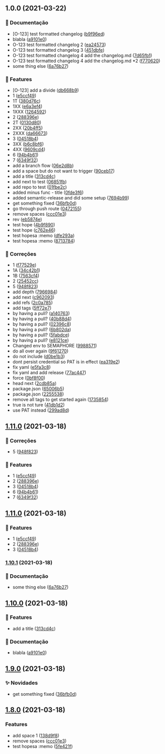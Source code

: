 ## 1.0.0 (2021-03-22)


### :memo: Documentação

* [O-123] test formatted changelog ([b9f96ed](https://github.com/lethe0690/semaphore-test-repo/commit/b9f96ed394531890a296d9e831f4923b09c24a1d))
* blabla ([a9101e0](https://github.com/lethe0690/semaphore-test-repo/commit/a9101e07fafff627d065e331f5eb914815541910))
* O-123 test formatted changelog 2 ([ea24573](https://github.com/lethe0690/semaphore-test-repo/commit/ea24573496b3b0d7add592577cb4d6d5a116e5b6))
* O-123 test formatted changelog 3 ([451dbfe](https://github.com/lethe0690/semaphore-test-repo/commit/451dbfe83eb274e08231d7a2fc790b0eac6a9b5e))
* O-123 test formatted changelog 4 add the changelog.md ([7d65fb1](https://github.com/lethe0690/semaphore-test-repo/commit/7d65fb1a67ab3f7872147dca2b5525138f27393d))
* O-123 test formatted changelog 4 add the changelog.md *2 ([f770620](https://github.com/lethe0690/semaphore-test-repo/commit/f7706204e929f72f3010305fec0702f016463cee))
* some thing else ([6a76b27](https://github.com/lethe0690/semaphore-test-repo/commit/6a76b27ca7c0f29e4e05b534606b24649b4e818a))


### 🚀 Features

* [O-123] add a divide ([db668b9](https://github.com/lethe0690/semaphore-test-repo/commit/db668b93503b53e375e1a53bb1c8ce4ca4d97074))
* 1 ([e5ccf49](https://github.com/lethe0690/semaphore-test-repo/commit/e5ccf4919567a4ace45df0b545e70c56731acc91))
* 1T ([380d76c](https://github.com/lethe0690/semaphore-test-repo/commit/380d76ce0c8dc8b75688ea7f00ec7607d326fcdc))
* 1XX ([e6a3ef4](https://github.com/lethe0690/semaphore-test-repo/commit/e6a3ef46d7601186f5eb05f8ca0ac96a1f4cdc52))
* 1XXX ([1264592](https://github.com/lethe0690/semaphore-test-repo/commit/126459299fba27c5cb4dc53e287090bad7444d5e))
* 2 ([288396e](https://github.com/lethe0690/semaphore-test-repo/commit/288396ee6a561f28f9e8b39bb2d54d03fde32374))
* 2T ([0130d80](https://github.com/lethe0690/semaphore-test-repo/commit/0130d804a365f24aabea1a06fd8b4359b2968c7a))
* 2XX ([20b4ff5](https://github.com/lethe0690/semaphore-test-repo/commit/20b4ff5406c83debf9d85a60dd4a90b2d8614ffc))
* 2XXX ([da66673](https://github.com/lethe0690/semaphore-test-repo/commit/da6667370153cb303467891e3f1cccc148930a2d))
* 3 ([04518b4](https://github.com/lethe0690/semaphore-test-repo/commit/04518b4783759b8fa0d12352aab3dbd5d8fb2f22))
* 3XX ([b6c8bf6](https://github.com/lethe0690/semaphore-test-repo/commit/b6c8bf65842e3c15bfa9bd42c2a9f79a4e1b1dbd))
* 4XX ([9609cd4](https://github.com/lethe0690/semaphore-test-repo/commit/9609cd4dd18defdc238d1f5b5aef2fdda0778150))
* 6 ([94b4b61](https://github.com/lethe0690/semaphore-test-repo/commit/94b4b61df75fe1b278933abd855cce92c4780d41))
* 7 ([6349f32](https://github.com/lethe0690/semaphore-test-repo/commit/6349f322bccc9bce2bb1379c7e2e79ee73f474bf))
* add a branch flow ([06e2d8b](https://github.com/lethe0690/semaphore-test-repo/commit/06e2d8b92717e19aa04b7263ca9801fa7403f124))
* add a space but do not want to trigger ([90ceb17](https://github.com/lethe0690/semaphore-test-repo/commit/90ceb176100b65070755e6f625e985af5341c97a))
* add a title ([313cd4c](https://github.com/lethe0690/semaphore-test-repo/commit/313cd4c23576185701711a704c50eba22d466ef8))
* add next to test ([06851fb](https://github.com/lethe0690/semaphore-test-repo/commit/06851fb46d9e00f6fdb310c586d0604bc8a40662))
* add repo to test ([01fbe2c](https://github.com/lethe0690/semaphore-test-repo/commit/01fbe2cdb4422b20be1b945d40038a846c70ba3b))
* added minus func - title ([0fde3f6](https://github.com/lethe0690/semaphore-test-repo/commit/0fde3f63dddae9f4e701ae68f940f117441d8c16))
* added semantic-release and did some setup ([7694b99](https://github.com/lethe0690/semaphore-test-repo/commit/7694b99ce7591c6e5bcac47a71099936d8b4d559))
* get something fixed ([36bfb0d](https://github.com/lethe0690/semaphore-test-repo/commit/36bfb0d712ba64ded593a784c971c7fec98f0fd2))
* go through push route ([0472155](https://github.com/lethe0690/semaphore-test-repo/commit/04721551e48ecfcd22475f8bf35c2fbfbcf50146))
* remove spaces ([ccc01e3](https://github.com/lethe0690/semaphore-test-repo/commit/ccc01e3a23d857db98aa3cc1c51de9a4e8b803f9))
* rev ([eb5874e](https://github.com/lethe0690/semaphore-test-repo/commit/eb5874e77e3b5bd614e279057f752791581fbca5))
* test hope ([4b9f890](https://github.com/lethe0690/semaphore-test-repo/commit/4b9f890da1afa261f00bc1216f2bab122eedf12d))
* test hope ([c762e46](https://github.com/lethe0690/semaphore-test-repo/commit/c762e4685d95fa1ad7d2f53e9ca106841d5ca093))
* test hopesa :memo ([dfe293a](https://github.com/lethe0690/semaphore-test-repo/commit/dfe293a487bef1120178a6fbbb5d7d0b3119ee32))
* test hopesa :memo ([8713784](https://github.com/lethe0690/semaphore-test-repo/commit/8713784fd571ca884cf889e6d47e93d6fde80a1e))


### :bug: Correções

* 1 ([f77529e](https://github.com/lethe0690/semaphore-test-repo/commit/f77529e805aace29317ccd5d078994c263ea8b63))
* 1A ([34c42b1](https://github.com/lethe0690/semaphore-test-repo/commit/34c42b18e89166ede1e74f40ffb5e2fdec545882))
* 1B ([7563cf4](https://github.com/lethe0690/semaphore-test-repo/commit/7563cf456f970246033c6b7eab70fcfb2fff922b))
* 2 ([25452cc](https://github.com/lethe0690/semaphore-test-repo/commit/25452cc7d25ce7fd02f8da440528b29ef2ec1d5e))
* 5 ([948f823](https://github.com/lethe0690/semaphore-test-repo/commit/948f823f82739ae686cc59d9bb375d423203cf0d))
* add depth ([7966984](https://github.com/lethe0690/semaphore-test-repo/commit/7966984cbfe794a8144e9902b263dd5c76ba47b3))
* add next ([c962093](https://github.com/lethe0690/semaphore-test-repo/commit/c96209381712b907606d9a0831a2bae9578fba2b))
* add refs ([2c0a785](https://github.com/lethe0690/semaphore-test-repo/commit/2c0a785a160951511092ee092dbf8b050b43d7a6))
* add tags ([5ff72e7](https://github.com/lethe0690/semaphore-test-repo/commit/5ff72e799404882d048a2c0e6e8c52a6c95dd68e))
* by having a pull? ([a140763](https://github.com/lethe0690/semaphore-test-repo/commit/a140763d2bb4cb6a53b669ff2a4f84a77d4cd80c))
* by having a pull? ([40b88d4](https://github.com/lethe0690/semaphore-test-repo/commit/40b88d4e0fce26635ea860eae7ceeedc8b782bc1))
* by having a pull? ([02396c8](https://github.com/lethe0690/semaphore-test-repo/commit/02396c8abfad9034c84c988448180a1c6394a10c))
* by having a pull? ([6b802da](https://github.com/lethe0690/semaphore-test-repo/commit/6b802daa2a6d196f7185e3c01ff0f512d798d8df))
* by having a pull? ([5fabdce](https://github.com/lethe0690/semaphore-test-repo/commit/5fabdced6742c902cc7f7641c6e02a11d3ef8812))
* by having a pull? ([e8121ce](https://github.com/lethe0690/semaphore-test-repo/commit/e8121ce4b3e9babe38d0a9764b2caeda1ae93e86))
* Changed env to SEMAPHORE ([9988571](https://github.com/lethe0690/semaphore-test-repo/commit/998857124d22e434b5ae1a600bf0fd6b8bfbb2f0))
* do all over again ([9f61270](https://github.com/lethe0690/semaphore-test-repo/commit/9f612707a77119352b643c345b76e77d6628a4cf))
* do not include ([d0be1b3](https://github.com/lethe0690/semaphore-test-repo/commit/d0be1b37fb1e9bc72cbbb161aa181969de5516e4))
* dont persist credential so PAT is in effect ([ea319e2](https://github.com/lethe0690/semaphore-test-repo/commit/ea319e2c8346aac6fce88e35c15fbfff8331761a))
* fix yaml ([e5fa3c8](https://github.com/lethe0690/semaphore-test-repo/commit/e5fa3c82f1098e64a092f2ade931d92ac3be2744))
* fix yaml and add release ([77ac447](https://github.com/lethe0690/semaphore-test-repo/commit/77ac447ee0a73c3ff8b36a920b87392f996c6d4b))
* force ([0bf8f00](https://github.com/lethe0690/semaphore-test-repo/commit/0bf8f00a894df14135703c5bfd3230af794ac4ad))
* head next ([2cdb85a](https://github.com/lethe0690/semaphore-test-repo/commit/2cdb85a6dec73629133041a61edabaf1458f36a7))
* package.json ([65006b5](https://github.com/lethe0690/semaphore-test-repo/commit/65006b52b73b2e6de39acfaa131291a939244f5d))
* package.json ([2255538](https://github.com/lethe0690/semaphore-test-repo/commit/225553820c456b7d3b069de2b73c00384d36ad35))
* remove all tags to get started again ([1735854](https://github.com/lethe0690/semaphore-test-repo/commit/1735854a4ffb5ecd360b814746d7a0dd8293dbda))
* true is not ture ([41db1d2](https://github.com/lethe0690/semaphore-test-repo/commit/41db1d2e7d6a27d64591fea09f269f6f9663c8a9))
* use PAT instead ([299ad8d](https://github.com/lethe0690/semaphore-test-repo/commit/299ad8d1bf3399db7bbbebf96a65c9d3c18f5a24))

## [1.11.0](semaphore-test-repo/compare/v1.10.1...v1.11.0) (2021-03-18)


### :bug: Correções

* 5 ([948f823](https://github.com/lethe0690/semaphore-test-repo/commit/948f823f82739ae686cc59d9bb375d423203cf0d))


### 🚀 Features

* 1 ([e5ccf49](https://github.com/lethe0690/semaphore-test-repo/commit/e5ccf4919567a4ace45df0b545e70c56731acc91))
* 2 ([288396e](https://github.com/lethe0690/semaphore-test-repo/commit/288396ee6a561f28f9e8b39bb2d54d03fde32374))
* 3 ([04518b4](https://github.com/lethe0690/semaphore-test-repo/commit/04518b4783759b8fa0d12352aab3dbd5d8fb2f22))
* 6 ([94b4b61](https://github.com/lethe0690/semaphore-test-repo/commit/94b4b61df75fe1b278933abd855cce92c4780d41))
* 7 ([6349f32](https://github.com/lethe0690/semaphore-test-repo/commit/6349f322bccc9bce2bb1379c7e2e79ee73f474bf))

## [1.11.0](semaphore-test-repo/compare/v1.10.1...v1.11.0) (2021-03-18)


### 🚀 Features

* 1 ([e5ccf49](https://github.com/lethe0690/semaphore-test-repo/commit/e5ccf4919567a4ace45df0b545e70c56731acc91))
* 2 ([288396e](https://github.com/lethe0690/semaphore-test-repo/commit/288396ee6a561f28f9e8b39bb2d54d03fde32374))
* 3 ([04518b4](https://github.com/lethe0690/semaphore-test-repo/commit/04518b4783759b8fa0d12352aab3dbd5d8fb2f22))

### [1.10.1](semaphore-test-repo/compare/v1.10.0...v1.10.1) (2021-03-18)


### :memo: Documentação

* some thing else ([6a76b27](https://github.com/lethe0690/semaphore-test-repo/commit/6a76b27ca7c0f29e4e05b534606b24649b4e818a))

## [1.10.0](https://github.com/lethe0690/semaphore-test-repo/compare/v1.9.0...v1.10.0) (2021-03-18)


### 🚀 Features

* add a title ([313cd4c](https://github.com/lethe0690/semaphore-test-repo/commit/313cd4c23576185701711a704c50eba22d466ef8))


### :memo: Documentação

* blabla ([a9101e0](https://github.com/lethe0690/semaphore-test-repo/commit/a9101e07fafff627d065e331f5eb914815541910))

## [1.9.0](https://github.com/lethe0690/semaphore-test-repo/compare/v1.8.0...v1.9.0) (2021-03-18)


### :sparkles: Novidades

* get something fixed ([36bfb0d](https://github.com/lethe0690/semaphore-test-repo/commit/36bfb0d712ba64ded593a784c971c7fec98f0fd2))

## [1.8.0](https://github.com/lethe0690/semaphore-test-repo/compare/v1.7.0...v1.8.0) (2021-03-18)


### Features

* add space 1 ([138d9f8](https://github.com/lethe0690/semaphore-test-repo/commit/138d9f84c125410cce565b6ec6bf9167b09e9c5b))
* remove spaces ([ccc01e3](https://github.com/lethe0690/semaphore-test-repo/commit/ccc01e3a23d857db98aa3cc1c51de9a4e8b803f9))
* test hopesa :memo ([5fe421f](https://github.com/lethe0690/semaphore-test-repo/commit/5fe421f42851b9bcb86524efaa02bf83243ba8c2))
